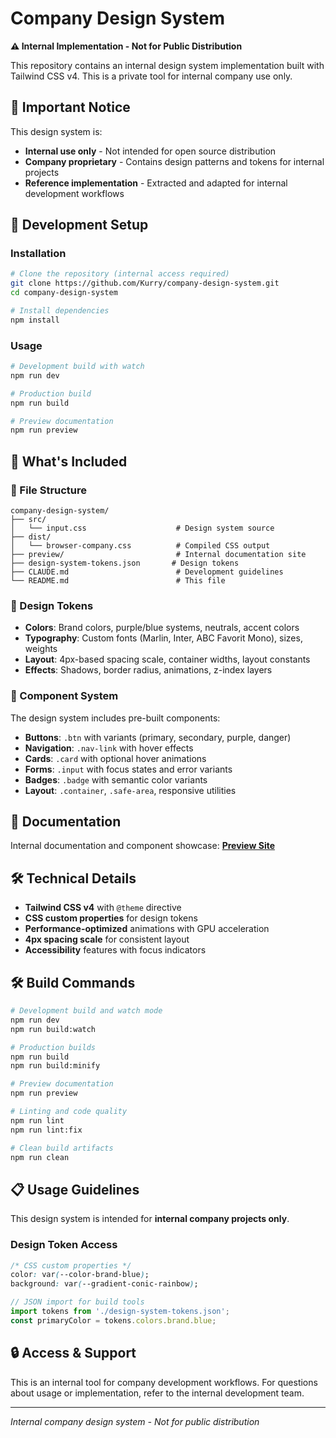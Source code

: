 # Company Design System

**⚠️ Internal Implementation - Not for Public Distribution**

This repository contains an internal design system implementation built with Tailwind CSS v4. This is a private tool for internal company use only.

## 🚨 Important Notice

This design system is:
- **Internal use only** - Not intended for open source distribution
- **Company proprietary** - Contains design patterns and tokens for internal projects
- **Reference implementation** - Extracted and adapted for internal development workflows

## 🚀 Development Setup

### Installation

```bash
# Clone the repository (internal access required)
git clone https://github.com/Kurry/company-design-system.git
cd company-design-system

# Install dependencies
npm install
```

### Usage

```bash
# Development build with watch
npm run dev

# Production build
npm run build

# Preview documentation
npm run preview
```

## 🎯 What's Included

### **📁 File Structure**

```
company-design-system/
├── src/
│   └── input.css                    # Design system source
├── dist/
│   └── browser-company.css          # Compiled CSS output
├── preview/                         # Internal documentation site
├── design-system-tokens.json       # Design tokens
├── CLAUDE.md                        # Development guidelines
└── README.md                        # This file
```

### **🎨 Design Tokens**

- **Colors**: Brand colors, purple/blue systems, neutrals, accent colors
- **Typography**: Custom fonts (Marlin, Inter, ABC Favorit Mono), sizes, weights
- **Layout**: 4px-based spacing scale, container widths, layout constants
- **Effects**: Shadows, border radius, animations, z-index layers

### **🧩 Component System**

The design system includes pre-built components:

- **Buttons**: `.btn` with variants (primary, secondary, purple, danger)
- **Navigation**: `.nav-link` with hover effects  
- **Cards**: `.card` with optional hover animations
- **Forms**: `.input` with focus states and error variants
- **Badges**: `.badge` with semantic color variants
- **Layout**: `.container`, `.safe-area`, responsive utilities

## 📖 Documentation

Internal documentation and component showcase: **[Preview Site](https://kurry.github.io/company-design-system/)**

## 🛠️ Technical Details

- **Tailwind CSS v4** with `@theme` directive
- **CSS custom properties** for design tokens  
- **Performance-optimized** animations with GPU acceleration
- **4px spacing scale** for consistent layout
- **Accessibility** features with focus indicators

## 🛠️ Build Commands

```bash
# Development build and watch mode
npm run dev
npm run build:watch

# Production builds  
npm run build
npm run build:minify

# Preview documentation
npm run preview

# Linting and code quality
npm run lint
npm run lint:fix

# Clean build artifacts
npm run clean
```

## 📋 Usage Guidelines

This design system is intended for **internal company projects only**. 

### Design Token Access

```css
/* CSS custom properties */
color: var(--color-brand-blue);
background: var(--gradient-conic-rainbow);
```

```javascript
// JSON import for build tools
import tokens from './design-system-tokens.json';
const primaryColor = tokens.colors.brand.blue;
```

## 🔒 Access & Support

This is an internal tool for company development workflows. For questions about usage or implementation, refer to the internal development team.

---

*Internal company design system - Not for public distribution*
